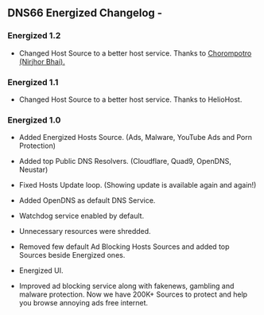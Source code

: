 ## DNS66 Energized Changelog -

### Energized 1.2

- Changed Host Source to a better host service. Thanks to <a href="https://chorompotro.com">Chorompotro (Nirjhor Bhai).</a>

### Energized 1.1

- Changed Host Source to a better host service. Thanks to HelioHost.

### Energized 1.0

- Added Energized Hosts Source. (Ads, Malware, YouTube Ads and Porn Protection)

- Added top Public DNS Resolvers. (Cloudflare, Quad9, OpenDNS, Neustar)
  
- Fixed Hosts Update loop. (Showing update is available again and again!)
 
- Added OpenDNS as default DNS Service.

- Watchdog service enabled by default.
 
- Unnecessary resources were shredded.
 
- Removed few default Ad Blocking Hosts Sources and added top Sources beside Energized ones.
 
- Energized UI.
 
- Improved ad blocking service along with fakenews, gambling and malware protection. Now we have 200K+ Sources to protect and help you browse annoying ads free internet.
